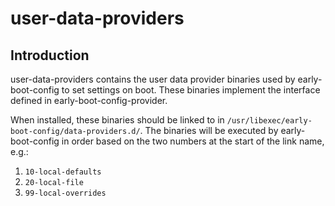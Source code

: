 # user-data-providers

## Introduction

user-data-providers contains the user data provider binaries used by early-boot-config to set settings on boot. These binaries implement the interface defined in early-boot-config-provider.

When installed, these binaries should be linked to in `/usr/libexec/early-boot-config/data-providers.d/`. The binaries will be executed by early-boot-config in order based on the two numbers at the start of the link name, e.g.:

1. `10-local-defaults`
2. `20-local-file`
3. `99-local-overrides`

